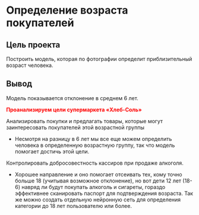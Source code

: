 # Определение возраста покупателей

## Цель проекта
  Построить модель, которая по фотографии определит приблизительный возраст человека. 

## Вывод
Модель  показывается  отклонение в среднем 6 лет. 


**<font color='red'>Проанализируем цели супермаркета «Хлеб-Соль»</font>**

Анализировать покупки и предлагать товары, которые могут заинтересовать покупателей этой возрастной группы
 
 - Несмотря на разницу в 6 лет мы все еще можем определить человека в определенную возрастную группу, так что модель помогает достичь этой цели.
 
Контролировать добросовестность кассиров при продаже алкоголя.
    
 - Хорошее направление и оно помогает отсеивать тех, кому точно больше 18 (учитывая возможное отклонение), но вот дети 12 лет (18-6) навряд ли будут покупать алкоголь и сигареты, гораздо эффективнее сканировать паспорт для подтверждения возраста. Так же можно создать отдельную нейронную сеть для определения категории до 18 лет пользователю или более.
